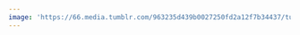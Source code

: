 ```yaml
---
image: 'https://66.media.tumblr.com/963235d439b0027250fd2a12f7b34437/tumblr_o8cda79GuO1tbdx3so1_1280.jpg'
---
```

